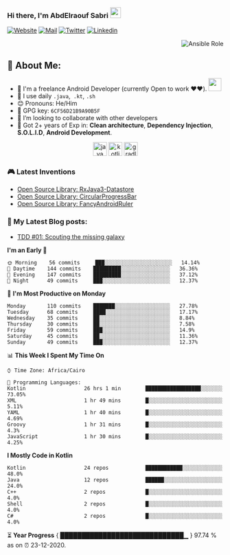 ### Hi there, I'm AbdElraouf Sabri <img src="https://media.giphy.com/media/hvRJCLFzcasrR4ia7z/giphy.gif" width="25px">
[![Website](https://img.shields.io/badge/-Portfolio-black?style=for-the-badge&logo=google-chrome&logoColor=white)](https://abd3lraouf.tech/)
[![Mail](https://img.shields.io/badge/-Say%20Hi!-black?style=for-the-badge&logo=gmail)](mailto:abdelraoufsabri@gmail.com)
[![Twitter](https://img.shields.io/badge/-Twitter-black?style=for-the-badge&logo=twitter)](https://twitter.com/abd3lraouf)
[![Linkedin](https://img.shields.io/badge/-LinkedIn-black?style=for-the-badge&logo=Linkedin)](https://www.linkedin.com/in/abdelraouf-sabri/)
<p align='right'>
      <a src="https://github.com/AbdElraoufSabri/AbdElraoufSabri/releases/latest/download/AbdElraouf.Sabri.resume.pdf">
            <img alt="Ansible Role" src="https://img.shields.io/static/v1?color=teal&label=Resume&logo=adobe&logoColor=white&style=for-the-badge&message=Download">
      </a>
</p>

## 🤵 About Me:
- 🏦 I'm a freelance Android Developer (currently Open to work ❤️❤️).
      <img src="https://media.giphy.com/media/WUlplcMpOCEmTGBtBW/giphy.gif" width="30">
- 🤔 I use daily `.java`,` .kt`, `.sh`
- 😊 Pronouns: He/Him
- 🔑 GPG key: `6CF56D21B9A90B5F`
- 👯 I’m looking to collaborate with other developers
- 💬 Got 2+ years of Exp in: **Clean architecture**, **Dependency Injection**, **S.O.L.I.D**, **Android Development**.

<p align="center">
<img src="https://devicons.github.io/devicon/devicon.git/icons/java/java-original.svg" alt="java" width="32" height="32"/> 
<img src="https://devicons.github.io/devicon/devicon.git/icons/kotlin/kotlin-original.svg" alt="kotlin" width="32" height="32"/> 
<img src="https://devicons.github.io/devicon/devicon.git/icons/gradle/gradle-plain.svg" alt="gradle" width="32" height="32"/> 
</p>

### 🎮 Latest Inventions
- [Open Source Library: RxJava3-Datastore](https://github.com/AbdElraoufSabri/DatastoreWithRxJava3)
- [Open Source Library: CircularProgressBar](https://github.com/AbdElraoufSabri/CircularProgressBar)
- [Open Source Library: FancyAndroidRuler](https://github.com/AbdElraoufSabri/FancyAndroidRuler)

### 📕 My Latest Blog posts:
<!-- BLOG-POST-LIST:START -->
- [TDD #01: Scouting the missing galaxy](https://abd3lraouf.tech/tdd/TDD-01-Scouting-the-missing-galaxy/)
<!-- BLOG-POST-LIST:END -->

<!--START_SECTION:waka-->
**I'm an Early 🐤** 

```text
🌞 Morning    56 commits     ███░░░░░░░░░░░░░░░░░░░░░░   14.14% 
🌆 Daytime    144 commits    █████████░░░░░░░░░░░░░░░░   36.36% 
🌃 Evening    147 commits    █████████░░░░░░░░░░░░░░░░   37.12% 
🌙 Night      49 commits     ███░░░░░░░░░░░░░░░░░░░░░░   12.37%

```
📅 **I'm Most Productive on Monday** 

```text
Monday       110 commits    ███████░░░░░░░░░░░░░░░░░░   27.78% 
Tuesday      68 commits     ████░░░░░░░░░░░░░░░░░░░░░   17.17% 
Wednesday    35 commits     ██░░░░░░░░░░░░░░░░░░░░░░░   8.84% 
Thursday     30 commits     ██░░░░░░░░░░░░░░░░░░░░░░░   7.58% 
Friday       59 commits     ███░░░░░░░░░░░░░░░░░░░░░░   14.9% 
Saturday     45 commits     ██░░░░░░░░░░░░░░░░░░░░░░░   11.36% 
Sunday       49 commits     ███░░░░░░░░░░░░░░░░░░░░░░   12.37%

```


📊 **This Week I Spent My Time On** 

```text
⌚︎ Time Zone: Africa/Cairo

💬 Programming Languages: 
Kotlin                   26 hrs 1 min        ██████████████████░░░░░░░   73.05% 
XML                      1 hr 49 mins        █░░░░░░░░░░░░░░░░░░░░░░░░   5.11% 
YAML                     1 hr 40 mins        █░░░░░░░░░░░░░░░░░░░░░░░░   4.69% 
Groovy                   1 hr 31 mins        █░░░░░░░░░░░░░░░░░░░░░░░░   4.3% 
JavaScript               1 hr 30 mins        █░░░░░░░░░░░░░░░░░░░░░░░░   4.25%

```

**I Mostly Code in Kotlin** 

```text
Kotlin                   24 repos            ████████████░░░░░░░░░░░░░   48.0% 
Java                     12 repos            ██████░░░░░░░░░░░░░░░░░░░   24.0% 
C++                      2 repos             █░░░░░░░░░░░░░░░░░░░░░░░░   4.0% 
Shell                    2 repos             █░░░░░░░░░░░░░░░░░░░░░░░░   4.0% 
C#                       2 repos             █░░░░░░░░░░░░░░░░░░░░░░░░   4.0%

```



<!--END_SECTION:waka-->

⏳ **Year Progress** { █████████████████████████████▁ } 97.74 % as on ⏰ 23-12-2020.


